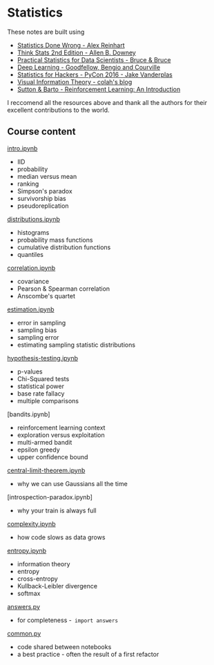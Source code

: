 # Statistics

These notes are built using
- [Statistics Done Wrong - Alex Reinhart](https://www.statisticsdonewrong.com/)
- [Think Stats 2nd Edition - Allen B. Downey](https://greenteapress.com/wp/think-stats-2e/)
- [Practical Statistics for Data Scientists - Bruce & Bruce](https://www.oreilly.com/library/view/practical-statistics-for/9781491952955/)
- [Deep Learning - Goodfellow, Bengio and Courville](https://www.deeplearningbook.org/)
- [Statistics for Hackers - PyCon 2016 - Jake Vanderplas](https://www.youtube.com/watch?v=Iq9DzN6mvYA)
- [Visual Information Theory - colah's blog](https://colah.github.io/posts/2015-09-Visual-Information/)
- [Sutton & Barto - Reinforcement Learning: An Introduction](http://incompleteideas.net/book/RLbook2018.pdf)

I reccomend all the resources above and thank all the authors for their excellent contributions to the world.

## Course content

[intro.ipynb](https://github.com/ADGEfficiency/teaching-monolith/blob/master/statistics/intro.ipynb)
- IID
- probability
- median versus mean
- ranking
- Simpson's paradox
- survivorship bias
- pseudoreplication

[distributions.ipynb](https://github.com/ADGEfficiency/teaching-monolith/blob/master/statistics/distributions.ipynb)
- histograms
- probability mass functions
- cumulative distribution functions
- quantiles

[correlation.ipynb](https://github.com/ADGEfficiency/teaching-monolith/blob/master/statistics/correlation.ipynb)
- covariance
- Pearson & Spearman correlation
- Anscombe's quartet

[estimation.ipynb](https://github.com/ADGEfficiency/teaching-monolith/blob/master/statistics/estimation.ipynb)
- error in sampling
- sampling bias
- sampling error
- estimating sampling statistic distributions
 
[hypothesis-testing.ipynb](https://github.com/ADGEfficiency/teaching-monolith/blob/master/statistics/hypothesis-testing.ipynb)
- p-values
- Chi-Squared tests
- statistical power 
- base rate fallacy
- multiple comparisons

[bandits.ipynb]
- reinforcement learning context
- exploration versus exploitation
- multi-armed bandit
- epsilon greedy
- upper confidence bound

[central-limit-theorem.ipynb](https://github.com/ADGEfficiency/teaching-monolith/blob/master/statistics/central-limit-theorem.ipynb)
- why we can use Gaussians all the time

[introspection-paradox.ipynb]
- why your train is always full

[complexity.ipynb](https://github.com/ADGEfficiency/teaching-monolith/blob/master/statistics/complexity.ipynb)
- how code slows as data grows

[entropy.ipynb](https://github.com/ADGEfficiency/teaching-monolith/blob/master/statistics/entropy.ipynb)
- information theory
- entropy
- cross-entropy
- Kullback-Leibler divergence
- softmax 

[answers.py](https://github.com/ADGEfficiency/teaching-monolith/blob/master/statistics/answers.py)
- for completeness
-` import answers`

[common.py](https://github.com/ADGEfficiency/teaching-monolith/blob/master/statistics/intro.ipynb)
- code shared between notebooks
- a best practice - often the result of a first refactor
